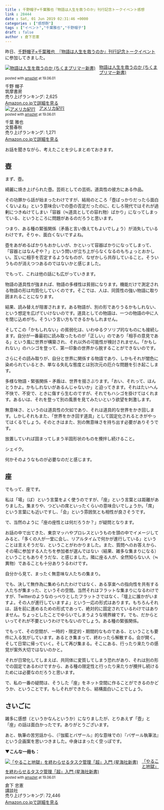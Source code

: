 ```yaml
---
title : 千野帽子×千葉雅也『物語は人生を救うのか』刊行記念トークイベント感想
link : 28444
date : Sat, 01 Jun 2019 02:31:46 +0000
categories : ["感想群"]
tags : ["イベント","千葉雅也","千野帽子"]
draft : false
author : 倉下忠憲
---
```


昨日、<a href="https://store.tsite.jp/umeda/event/humanities/6597-1605440502.html">千野帽子×千葉雅也　『物語は人生を救うのか』刊行記念トークイベント</a>に参加してきました。

<div class="amazlet-box" style="margin-bottom:0px;"><div class="amazlet-image" style="float:left;margin:0px 12px 1px 0px;"><a href="http://www.amazon.co.jp/exec/obidos/ASIN/4480683518/rashita1000-22/ref=nosim/" name="amazletlink" target="_blank"><img src="https://images-fe.ssl-images-amazon.com/images/I/41-v-U84OFL._SL160_.jpg" alt="物語は人生を救うのか (ちくまプリマー新書)" style="border: none;" /></a></div><div class="amazlet-info" style="line-height:120%; margin-bottom: 10px"><div class="amazlet-name" style="margin-bottom:10px;line-height:120%"><a href="http://www.amazon.co.jp/exec/obidos/ASIN/4480683518/rashita1000-22/ref=nosim/" name="amazletlink" target="_blank">物語は人生を救うのか (ちくまプリマー新書)</a><div class="amazlet-powered-date" style="font-size:80%;margin-top:5px;line-height:120%">posted with <a href="http://www.amazlet.com/" title="amazlet" target="_blank">amazlet</a> at 19.06.01</div></div><div class="amazlet-detail">千野 帽子 <br />筑摩書房 <br />売り上げランキング: 2,625<br /></div><div class="amazlet-sub-info" style="float: left;"><div class="amazlet-link" style="margin-top: 5px"><a href="http://www.amazon.co.jp/exec/obidos/ASIN/4480683518/rashita1000-22/ref=nosim/" name="amazletlink" target="_blank">Amazon.co.jpで詳細を見る</a></div></div></div><div class="amazlet-footer" style="clear: left"></div></div>

<div class="amazlet-box" style="margin-bottom:0px;"><div class="amazlet-image" style="float:left;margin:0px 12px 1px 0px;"><a href="http://www.amazon.co.jp/exec/obidos/ASIN/4163909516/rashita1000-22/ref=nosim/" name="amazletlink" target="_blank"><img src="https://images-fe.ssl-images-amazon.com/images/I/41zEQQDZjNL._SL160_.jpg" alt="アメリカ紀行" style="border: none;" /></a></div><div class="amazlet-info" style="line-height:120%; margin-bottom: 10px"><div class="amazlet-name" style="margin-bottom:10px;line-height:120%"><a href="http://www.amazon.co.jp/exec/obidos/ASIN/4163909516/rashita1000-22/ref=nosim/" name="amazletlink" target="_blank">アメリカ紀行</a><div class="amazlet-powered-date" style="font-size:80%;margin-top:5px;line-height:120%">posted with <a href="http://www.amazlet.com/" title="amazlet" target="_blank">amazlet</a> at 19.06.01</div></div><div class="amazlet-detail">千葉 雅也 <br />文藝春秋 <br />売り上げランキング: 1,271<br /></div><div class="amazlet-sub-info" style="float: left;"><div class="amazlet-link" style="margin-top: 5px"><a href="http://www.amazon.co.jp/exec/obidos/ASIN/4163909516/rashita1000-22/ref=nosim/" name="amazletlink" target="_blank">Amazon.co.jpで詳細を見る</a></div></div></div><div class="amazlet-footer" style="clear: left"></div></div>

お話を聞きながら、考えたことを少しまとめておきます。

<h2>壺</h2>

まず、壺。

綺麗に焼き上げられた壺。芸術としての芸術。道具性の彼方にある作品。

その功罪から話が始まったわけですが、結局のところ「壺ばっかりだったら面白くないよね」という意味合いでの壺の否定だったのに、むしろ現代ではそれが過剰につきぬけてしまい「容器（≒道具としての容れ物）ばかり」になってしまっている、というところに問題があるのだろうと思います。

つまり、ある種の緊張関係（矛盾と言い換えてもよいでしょう）が消失しているわけです。そりゃ、面白くないですよね。

壺をあがめるばかりもおかしいが、かといって容器ばかりになってしまって、「容器とはなんぞや？」という問いが立ち上がらなくなるのもちょっとおかしい。互いに相手を否定するようなものが、なぜかしら共存していること。そういうものが消えつつあるのではないかと感じました。

でもって、これは他の話にも広がっていきます。

物語の道具性が強まれば、物語の多様性は貧弱になります。機能だけで測定される物語の形は均質化していくのです。そこでは、人は、同質性の強い物語に取り囲まれることになります。

結果、読み替えが阻害されます。ある物語が、別の形でありうるかもしれない、という想定を広げていけないのです。道具としての物語は、一つの物語の中に人を閉じ込めがち。そういう言い方もできるかもしれません。

そしてこの「かもしれない」の貧弱化は、いわゆるクソリプ的なものにも接続します。自分が一番最初に読み取ったものが「正しい」のであり「相手の意見である」という風に世界が構築され、それ以外の可能性が検討されません。「かもしれない」のハシゴを登って、第一印象の世界から脱することができないのです。

さらにその読み取りが、自分と世界に関係する物語であり、しかもそれが闇色に染められているとき、単なる失礼な態度とは別次元の厄介な問題を引き起こします。

多様な物語・緊張関係・矛盾は、世界を揺さぶります。「おい、それって、ほんとうかよ。かもしれないがあるんじゃないか」と迫ってきます。それはたいへん不快で、不安で、ときに傷すら生むのですが、それでもハシゴを掛けてはくれます。あるいは、それを登って別の風景を見てみたいという欲望を刺激します。

無意味さ、というのは道具性の欠如であり、それは道具的な世界をかき回します。しかしそれもまた、「世界をかき回す道具」として固定化されるときがやってはくるでしょう。そのときはまた、別の無意味さを持ち出す必要がありそうです。

放置していれば固まってしまう半固形状のものを攪拌し続けること。

シェイク。

何かそのようなものが必要なのだと感じます。

<h2>座</h2>

でもって、座です。

私は「場」（ば）という言葉をよく使うのですが、「座」という言葉とは距離がありました。集まりや、つどいの席といったくらいの意味合いでしょうか。「席」という言葉にも近いですし、「会」という雰囲気とも相性が良さそうです。

で、当然のように「座の座性とは何だろうか？」が疑問となります。

お話の中で出てきた、東京マッハやプロレスというものを頭の中でイメージしてみると、「多くの人が一堂に会し、リアルタイムで何かが進行している」ということは言えそうだな、ということがわかりました。また、質問へのお答えから、その場に参加する人たちを参加者が選んではない（結果、雑多な集まりになる）ということもありそうだな、と感じました。隣に座る人が、全然知らない人（≒異物）であることも十分ありうるわけです。

自分から見て、まったく無意味な人たちの集まり。

でも、決して無作為に集められたわけではなく、ある享楽への指向性を共有する人たちが集まった、というその空間。当然それはフラットな集まりになるわけですが、Twitterのようなのっぺりとしたフラットさではなく、「壇上に誰かがいますよ。その人が進行していますよ」という一応の形式はあります。もちろんそれは、話を前に進めるための形式であって、絶対的に固定されているわけではありません。ちょっとしたことでゆらいでしまうような境界線です。でも、だからといってそれが不要というわけでもないのでしょう。ある種の緊張関係。

でもって、その空間が、一時的・限定的・期間的なものである、ということも要件に入る気がしています。あるとき集まって、終わったら解散する。会が開く。そして日常に帰っていく。そして再び集まる。そこにある、行ったり来たりの感覚が案外大切ではないのかと。

それが日常化してしまえば、共同体に変質してしまう恐れがあり、それは別の形での固定であるわけですから、ある種の限定性と行ったり来たりが攪拌し続けるためには必要なのだろうと思います。

で、私の一番の疑問は、そうした「座」をネット空間に作ることができるのかどうか、ということです。もしそれができたら、結構面白いことでしょう。

<h2>さいごに</h2>

雑多に感想（というかなんというか）になりましたが、とりあえず「壺」と「座」の話は面白かったです。ありがとうございます。

あと、執筆の苦労話から、（『伽藍とバザール』的な意味での）『バザール執筆法』という企画案を思いつきました。中身はまったく空っぽです。

<strong>▼こんな一冊も：</strong>

<div class="amazlet-box" style="margin-bottom:0px;"><div class="amazlet-image" style="float:left;margin:0px 12px 1px 0px;"><a href="http://www.amazon.co.jp/exec/obidos/ASIN/4065151562/rashita1000-22/ref=nosim/" name="amazletlink" target="_blank"><img src="https://images-fe.ssl-images-amazon.com/images/I/31yz41bTULL._SL160_.jpg" alt="「やること地獄」を終わらせるタスク管理「超」入門 (星海社新書)" style="border: none;" /></a></div><div class="amazlet-info" style="line-height:120%; margin-bottom: 10px"><div class="amazlet-name" style="margin-bottom:10px;line-height:120%"><a href="http://www.amazon.co.jp/exec/obidos/ASIN/4065151562/rashita1000-22/ref=nosim/" name="amazletlink" target="_blank">「やること地獄」を終わらせるタスク管理「超」入門 (星海社新書)</a><div class="amazlet-powered-date" style="font-size:80%;margin-top:5px;line-height:120%">posted with <a href="http://www.amazlet.com/" title="amazlet" target="_blank">amazlet</a> at 19.06.01</div></div><div class="amazlet-detail">倉下 忠憲 <br />講談社 <br />売り上げランキング: 72,446<br /></div><div class="amazlet-sub-info" style="float: left;"><div class="amazlet-link" style="margin-top: 5px"><a href="http://www.amazon.co.jp/exec/obidos/ASIN/4065151562/rashita1000-22/ref=nosim/" name="amazletlink" target="_blank">Amazon.co.jpで詳細を見る</a></div></div></div><div class="amazlet-footer" style="clear: left"></div></div>
